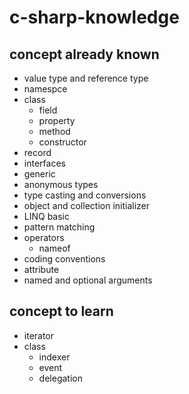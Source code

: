 # c-sharp-knowledge

## concept already known
- value type and reference type
- namespce
- class
  - field
  - property
  - method
  - constructor
- record
- interfaces
- generic
- anonymous types
- type casting and conversions
- object and collection initializer
- LINQ basic
- pattern matching
- operators
  - nameof
- coding conventions
- attribute
- named and optional arguments

## concept to learn
- iterator
- class
  - indexer
  - event
  - delegation
  
